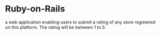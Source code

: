 # Ruby-on-Rails
a web application enabling users to submit a rating of any store registered on this platform. The rating will be between 1 to 5.
